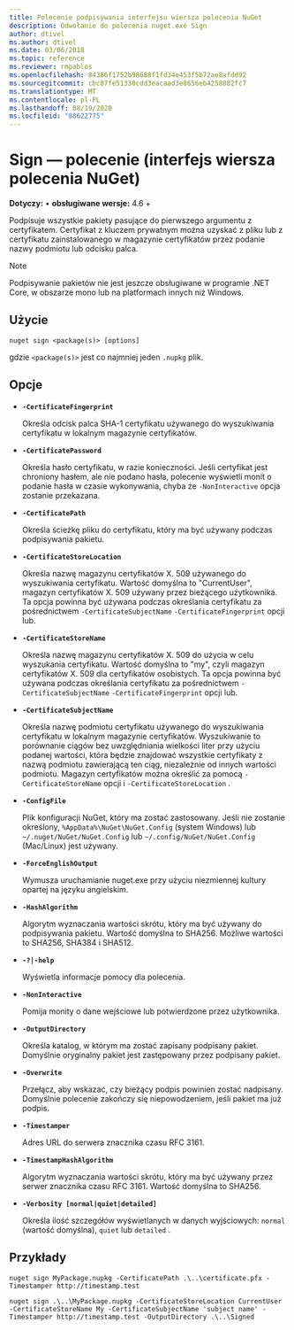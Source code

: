 ```yaml
---
title: Polecenie podpisywania interfejsu wiersza polecenia NuGet
description: Odwołanie do polecenia nuget.exe Sign
author: dtivel
ms.author: dtivel
ms.date: 03/06/2018
ms.topic: reference
ms.reviewer: rmpablos
ms.openlocfilehash: 84386f1752b98688f1fd34e453f5b72ae8afdd92
ms.sourcegitcommit: cbc87fe51330cdd3eacaad3e8656eb4258882fc7
ms.translationtype: MT
ms.contentlocale: pl-PL
ms.lasthandoff: 08/19/2020
ms.locfileid: "88622775"
---
```

# <a name="sign-command-nuget-cli"></a>Sign — polecenie (interfejs wiersza polecenia NuGet)

**Dotyczy:** &bullet; **obsługiwane wersje:** 4.6 +

Podpisuje wszystkie pakiety pasujące do pierwszego argumentu z certyfikatem. Certyfikat z kluczem prywatnym można uzyskać z pliku lub z certyfikatu zainstalowanego w magazynie certyfikatów przez podanie nazwy podmiotu lub odcisku palca.

> [!Note]
> Podpisywanie pakietów nie jest jeszcze obsługiwane w programie .NET Core, w obszarze mono lub na platformach innych niż Windows.

## <a name="usage"></a>Użycie

```cli
nuget sign <package(s)> [options]
```

gdzie `<package(s)>` jest co najmniej jeden `.nupkg` plik.

## <a name="options"></a>Opcje

- **`-CertificateFingerprint`**

  Określa odcisk palca SHA-1 certyfikatu używanego do wyszukiwania certyfikatu w lokalnym magazynie certyfikatów.

- **`-CertificatePassword`**

  Określa hasło certyfikatu, w razie konieczności. Jeśli certyfikat jest chroniony hasłem, ale nie podano hasła, polecenie wyświetli monit o podanie hasła w czasie wykonywania, chyba że `-NonInteractive` opcja zostanie przekazana.

- **`-CertificatePath`**

  Określa ścieżkę pliku do certyfikatu, który ma być używany podczas podpisywania pakietu.

- **`-CertificateStoreLocation`**

  Określa nazwę magazynu certyfikatów X. 509 używanego do wyszukiwania certyfikatu. Wartość domyślna to "CurrentUser", magazyn certyfikatów X. 509 używany przez bieżącego użytkownika. Ta opcja powinna być używana podczas określania certyfikatu za pośrednictwem `-CertificateSubjectName` `-CertificateFingerprint` opcji lub.

- **`-CertificateStoreName`**

  Określa nazwę magazynu certyfikatów X. 509 do użycia w celu wyszukania certyfikatu. Wartość domyślna to "my", czyli magazyn certyfikatów X. 509 dla certyfikatów osobistych. Ta opcja powinna być używana podczas określania certyfikatu za pośrednictwem `-CertificateSubjectName` `-CertificateFingerprint` opcji lub.

- **`-CertificateSubjectName`**

  Określa nazwę podmiotu certyfikatu używanego do wyszukiwania certyfikatu w lokalnym magazynie certyfikatów.  Wyszukiwanie to porównanie ciągów bez uwzględniania wielkości liter przy użyciu podanej wartości, która będzie znajdować wszystkie certyfikaty z nazwą podmiotu zawierającą ten ciąg, niezależnie od innych wartości podmiotu.  Magazyn certyfikatów można określić za pomocą `-CertificateStoreName` opcji i `-CertificateStoreLocation` .

- **`-ConfigFile`**

  Plik konfiguracji NuGet, który ma zostać zastosowany. Jeśli nie zostanie określony, `%AppData%\NuGet\NuGet.Config` (system Windows) lub `~/.nuget/NuGet/NuGet.Config` lub `~/.config/NuGet/NuGet.Config` (Mac/Linux) jest używany.

- **`-ForceEnglishOutput`**

  Wymusza uruchamianie nuget.exe przy użyciu niezmiennej kultury opartej na języku angielskim.

- **`-HashAlgorithm`**

  Algorytm wyznaczania wartości skrótu, który ma być używany do podpisywania pakietu. Wartość domyślna to SHA256. Możliwe wartości to SHA256, SHA384 i SHA512.

- **`-?|-help`**

  Wyświetla informacje pomocy dla polecenia.

- **`-NonInteractive`**

  Pomija monity o dane wejściowe lub potwierdzone przez użytkownika.

- **`-OutputDirectory`**

  Określa katalog, w którym ma zostać zapisany podpisany pakiet. Domyślnie oryginalny pakiet jest zastępowany przez podpisany pakiet.

- **`-Overwrite`**

  Przełącz, aby wskazać, czy bieżący podpis powinien zostać nadpisany. Domyślnie polecenie zakończy się niepowodzeniem, jeśli pakiet ma już podpis.

- **`-Timestamper`**

  Adres URL do serwera znacznika czasu RFC 3161.

- **`-TimestampHashAlgorithm`**

  Algorytm wyznaczania wartości skrótu, który ma być używany przez serwer znacznika czasu RFC 3161. Wartość domyślna to SHA256.

- **`-Verbosity [normal|quiet|detailed]`**

  Określa ilość szczegółów wyświetlanych w danych wyjściowych: `normal` (wartość domyślna), `quiet` lub `detailed` .

## <a name="examples"></a>Przykłady

```cli
nuget sign MyPackage.nupkg -CertificatePath .\..\certificate.pfx -Timestamper http://timestamp.test

nuget sign .\..\MyPackage.nupkg -CertificateStoreLocation CurrentUser -CertificateStoreName My -CertificateSubjectName 'subject name' -Timestamper http://timestamp.test -OutputDirectory .\..\Signed
```
